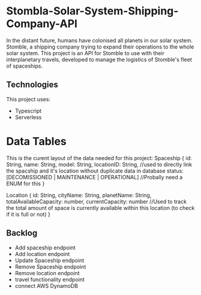 # Stombla-Solar-System-Shipping-Company-API

In the distant future, humans have colonised all planets in our solar system. Stomble, a shipping company trying to expand their operations to the whole solar system. This project is an API for Stomble to use with their interplanetary travels, developed to manage the logistics of Stomble's fleet of spaceships.

## Technologies

This project uses:

- Typescript
- Serverless

# Data Tables
This is the curent layout of the data needed for this project:
Spaceship {
  id: String,
  name: String,
  model: String,
  locationID: String, //used to directly link the spacship and it's location without duplicate data in database
  status: [DECOMISSIONED | MAINTENANCE | OPERATIONAL] //Probally need a ENUM for this
}

Location {
  id: String,
  cityName: String,
  planetName: String,
  totalAvailableCapacity: number,
  currentCapacity: number //Used to track the total amount of space is currently available within this location (to check if it is full or not)
}

## Backlog
- Add spaceship endpoint
- Add location endpoint
- Update Spaceship endpoint
- Remove Spaceship endpoint
- Remove location endpoint
- travel functionality endpoint
- connect AWS DynamoDB
